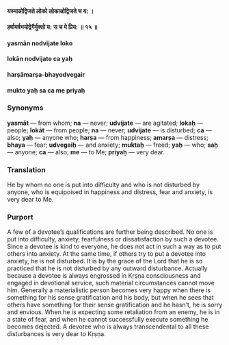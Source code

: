 #### यस्मान्नोद्विजते लोको लोकान्नोद्विजते च य: ।
#### हर्षामर्षभयोद्वेगैर्मुक्तो य: स च मे प्रिय: ॥ १५ ॥

#### yasmān nodvijate loko
#### lokān nodvijate ca yaḥ
#### harṣāmarṣa-bhayodvegair
#### mukto yaḥ sa ca me priyaḥ

### Synonyms

**yasmāt** — from whom; **na** — never; **udvijate** — are agitated; **lokaḥ** — people; **lokāt** — from people; **na** — never; **udvijate** — is disturbed; **ca** — also; **yaḥ** — anyone who; **harṣa** — from happiness; **amarṣa** — distress; **bhaya** — fear; **udvegaiḥ** — and anxiety; **muktaḥ** — freed; **yaḥ** — who; **saḥ** — anyone; **ca** — also; **me** — to Me; **priyaḥ** — very dear.

### Translation

He by whom no one is put into difficulty and who is not disturbed by anyone, who is equipoised in happiness and distress, fear and anxiety, is very dear to Me.

### Purport

A few of a devotee’s qualifications are further being described. No one is put into difficulty, anxiety, fearfulness or dissatisfaction by such a devotee. Since a devotee is kind to everyone, he does not act in such a way as to put others into anxiety. At the same time, if others try to put a devotee into anxiety, he is not disturbed. It is by the grace of the Lord that he is so practiced that he is not disturbed by any outward disturbance. Actually because a devotee is always engrossed in Kṛṣṇa consciousness and engaged in devotional service, such material circumstances cannot move him. Generally a materialistic person becomes very happy when there is something for his sense gratification and his body, but when he sees that others have something for their sense gratification and he hasn’t, he is sorry and envious. When he is expecting some retaliation from an enemy, he is in a state of fear, and when he cannot successfully execute something he becomes dejected. A devotee who is always transcendental to all these disturbances is very dear to Kṛṣṇa.